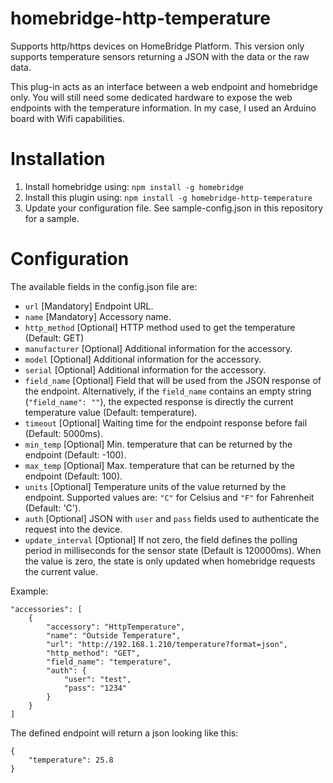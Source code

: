 # homebridge-http-temperature

Supports http/https devices on HomeBridge Platform.
This version only supports temperature sensors returning a JSON with the data or the raw data.

This plug-in acts as an interface between a web endpoint and homebridge only. You will still need some dedicated hardware to expose the web endpoints with the temperature information. In my case, I used an Arduino board with Wifi capabilities.

# Installation

1. Install homebridge using: ```npm install -g homebridge```
2. Install this plugin using: ```npm install -g homebridge-http-temperature```
3. Update your configuration file. See sample-config.json in this repository for a sample.

# Configuration

The available fields in the config.json file are:
 - `url` [Mandatory] Endpoint URL.
 - `name` [Mandatory] Accessory name.
 - `http_method` [Optional] HTTP method used to get the temperature (Default: GET)
 - `manufacturer` [Optional] Additional information for the accessory.
 - `model` [Optional] Additional information for the accessory.
 - `serial` [Optional] Additional information for the accessory.
 - `field_name` [Optional] Field that will be used from the JSON response of the endpoint. Alternatively, if the `field_name` contains an empty string (`"field_name": ""`), the expected response is directly the current temperature value (Default: temperature).
 - `timeout` [Optional] Waiting time for the endpoint response before fail (Default: 5000ms).
 - `min_temp` [Optional] Min. temperature that can be returned by the endpoint (Default: -100).
 - `max_temp` [Optional] Max. temperature that can be returned by the endpoint (Default: 100).
 - `units` [Optional] Temperature units of the value returned by the endpoint. Supported values are: `"C"` for Celsius and `"F"` for Fahrenheit (Default: 'C').
 - `auth` [Optional] JSON with `user` and `pass` fields used to authenticate the request into the device.
 - `update_interval` [Optional] If not zero, the field defines the polling period in milliseconds for the sensor state (Default is 120000ms). When the value is zero, the state is only updated when homebridge requests the current value.


Example:

 ```
 "accessories": [
     {
         "accessory": "HttpTemperature",
         "name": "Outside Temperature",
         "url": "http://192.168.1.210/temperature?format=json",
         "http_method": "GET",
         "field_name": "temperature",
         "auth": {
             "user": "test",
             "pass": "1234"
         }
     }
 ]

```

The defined endpoint will return a json looking like this:
```
{
	"temperature": 25.8
}
```
